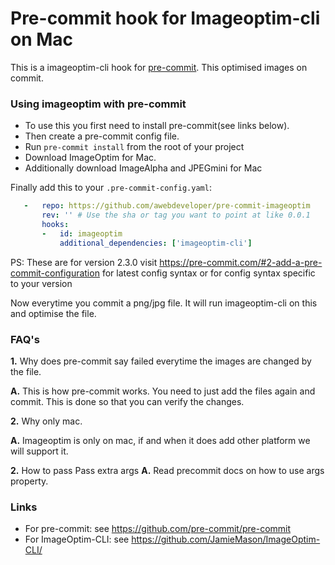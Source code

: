 Pre-commit hook for Imageoptim-cli on Mac  
==========================================

This is a imageoptim-cli hook for [pre-commit](https://github.com/pre-commit/pre-commit). This optimised images on commit.


### Using imageoptim with pre-commit

- To use this you first need to install pre-commit(see links below).
- Then create a pre-commit config file.
- Run `pre-commit install` from the root of your project
- Download ImageOptim for Mac.
- Additionally download ImageAlpha and JPEGmini for Mac

Finally add this to your `.pre-commit-config.yaml`:

```yaml
   -   repo: https://github.com/awebdeveloper/pre-commit-imageoptim
       rev: '' # Use the sha or tag you want to point at like 0.0.1
       hooks:
       -   id: imageoptim
           additional_dependencies: ['imageoptim-cli']
 ```
PS: These are for version 2.3.0 visit https://pre-commit.com/#2-add-a-pre-commit-configuration for latest config syntax or for config syntax specific to your version

 Now everytime you commit a png/jpg file. It will run imageoptim-cli on this and optimise the file.

### FAQ's

  **1.** Why does pre-commit say failed everytime the images are changed by the file.

  **A.** This is how pre-commit works. You need to just add the files again and commit. This is done so that you can verify the changes.

  **2.** Why only mac.

  **A.** Imageoptim is only on mac, if and when it does add other platform we will support it.
  
  **2.** How to pass Pass extra args
  **A.** Read precommit docs on how to use args property.
  

 ### Links
 - For pre-commit: see https://github.com/pre-commit/pre-commit
 - For ImageOptim-CLI: see https://github.com/JamieMason/ImageOptim-CLI/


